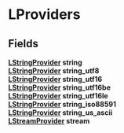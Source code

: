 # LProviders
## Fields
**[LStringProvider](./LStringProvider.md) string**\
**[LStringProvider](./LStringProvider.md) string_utf8**\
**[LStringProvider](./LStringProvider.md) string_utf16**\
**[LStringProvider](./LStringProvider.md) string_utf16be**\
**[LStringProvider](./LStringProvider.md) string_utf16le**\
**[LStringProvider](./LStringProvider.md) string_iso88591**\
**[LStringProvider](./LStringProvider.md) string_us_ascii**\
**[LStreamProvider](./LStreamProvider.md) stream**
